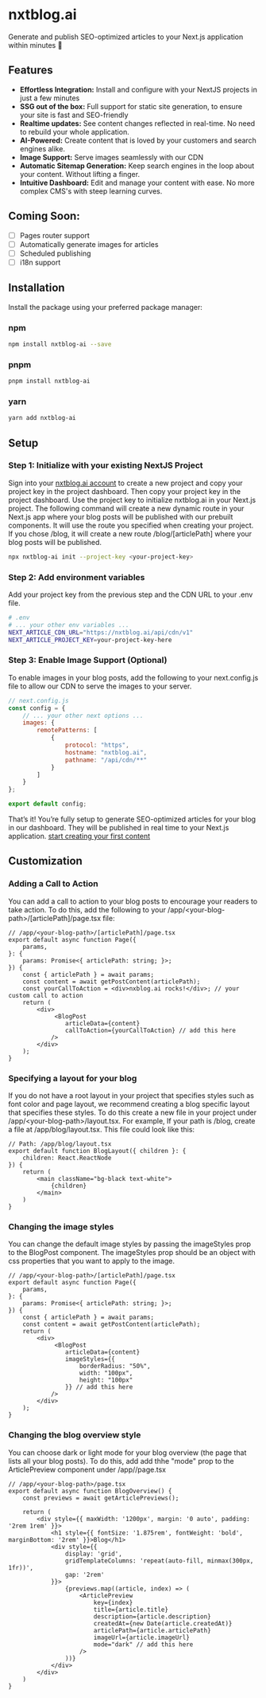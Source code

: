 # nxtblog.ai

Generate and publish SEO-optimized articles to your Next.js application within minutes 🚀


## Features
- **Effortless Integration:** Install and configure with your NextJS projects in just a few minutes
- **SSG out of the box:** Full support for static site generation, to ensure your site is fast and SEO-friendly
- **Realtime updates:** See content changes reflected in real-time. No need to rebuild your whole application.
- **AI-Powered:** Create content that is loved by your customers and search engines alike.
- **Image Support:** Serve images seamlessly with our CDN
- **Automatic Sitemap Generation:** Keep search engines in the loop about your content. Without lifting a finger.
- **Intuitive Dashboard:** Edit and manage your content with ease. No more complex CMS's with steep learning curves.



## Coming Soon:
- [ ] Pages router support
- [ ] Automatically generate images for articles
- [ ] Scheduled publishing
- [ ] i18n support

## Installation

Install the package using your preferred package manager:

### npm
```bash
npm install nxtblog-ai --save
```

### pnpm
```bash
pnpm install nxtblog-ai
```

### yarn
```bash
yarn add nxtblog-ai
```

## Setup

### Step 1: Initialize with your existing NextJS Project
Sign into your [nxtblog.ai account](https://nxtblog.ai/dashboard) to create a new project and copy your project key in the project dashboard. Then copy your project key in the project dashboard. Use the project key to initialize nxtblog.ai in your Next.js project. The following command will create a new dynamic route in your Next.js app where your blog posts will be published with our prebuilt components. It will use the route you specified when creating your project. If you chose /blog, it will create a new route /blog/[articlePath] where your blog posts will be published.
```bash
npx nxtblog-ai init --project-key <your-project-key>
```

### Step 2: Add environment variables
Add your project key from the previous step and the CDN URL to your .env file. 
```bash
# .env
# ... your other env variables ...
NEXT_ARTICLE_CDN_URL="https://nxtblog.ai/api/cdn/v1"
NEXT_ARTICLE_PROJECT_KEY=your-project-key-here
```

### Step 3: Enable Image Support (Optional)
To enable images in your blog posts, add the following to your next.config.js file to allow our CDN to serve the images to your server.
```javascript
// next.config.js
const config = {
    // ... your other next options ...
    images: {
        remotePatterns: [
            {
                protocol: "https",
                hostname: "nxtblog.ai",
                pathname: "/api/cdn/**"
            }
        ]
    }
};

export default config;
```

That’s it! You’re fully setup to generate SEO-optimized articles for your blog in our dashboard. They will be published in real time to your Next.js application.
[start creating your first content](https://nxtblog.ai/dashboard)


## Customization

### Adding a Call to Action
You can add a call to action to your blog posts to encourage your readers to take action. To do this, add the following to your /app/\<your-blog-path>/[articlePath]/page.tsx file:
```tsx 
// /app/<your-blog-path>/[articlePath]/page.tsx
export default async function Page({
    params,
}: {
    params: Promise<{ articlePath: string; }>;
}) {
    const { articlePath } = await params;
    const content = await getPostContent(articlePath);
    const yourCallToAction = <div>nxblog.ai rocks!</div>; // your custom call to action
    return (
        <div>
             <BlogPost 
                articleData={content}
                callToAction={yourCallToAction} // add this here
            />
        </div>
    );
}
```

### Specifying a layout for your blog
If you do not have a root layout in your project that specifies styles such as font color and page layout, we recommend creating a blog specific layout that specifies these styles. To do this create a new file in your project under /app/\<your-blog-path>/layout.tsx. For example, If your path is /blog, create a file at /app/blog/layout.tsx. This file could look like this:

```tsx 
// Path: /app/blog/layout.tsx
export default function BlogLayout({ children }: {
    children: React.ReactNode
}) {
    return (
        <main className="bg-black text-white">
            {children}
        </main>
    )
}
```

### Changing the image styles
You can change the default image styles by passing the imageStyles prop to the BlogPost component. The imageStyles prop should be an object with css properties that you want to apply to the image. 

```tsx 
// /app/<your-blog-path>/[articlePath]/page.tsx
export default async function Page({
    params,
}: {
    params: Promise<{ articlePath: string; }>;
}) {
    const { articlePath } = await params;
    const content = await getPostContent(articlePath);
    return (
        <div>
             <BlogPost 
                articleData={content}
                imageStyles={{
                    borderRadius: "50%",
                    width: "100px",
                    height: "100px"
                }} // add this here
            />
        </div>
    );
}
```

### Changing the blog overview style
You can choose dark or light mode for your blog overview (the page that lists all your blog posts). To do this, add add thhe "mode" prop to the ArticlePreview component under /app/<your-blog-path>/page.tsx

```tsx 
// /app/<your-blog-path>/page.tsx
export default async function BlogOverview() {
    const previews = await getArticlePreviews();

    return (
        <div style={{ maxWidth: '1200px', margin: '0 auto', padding: '2rem 1rem' }}>
            <h1 style={{ fontSize: '1.875rem', fontWeight: 'bold', marginBottom: '2rem' }}>Blog</h1>
            <div style={{
                display: 'grid',
                gridTemplateColumns: 'repeat(auto-fill, minmax(300px, 1fr))',
                gap: '2rem'
            }}>
                {previews.map((article, index) => (
                    <ArticlePreview
                        key={index}
                        title={article.title}
                        description={article.description}
                        createdAt={new Date(article.createdAt)}
                        articlePath={article.articlePath}
                        imageUrl={article.imageUrl}
                        mode="dark" // add this here
                    />
                ))}
            </div>
        </div>
    )
}
```
